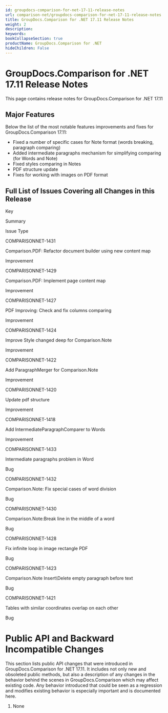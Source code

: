 ```yaml
---
id: groupdocs-comparison-for-net-17-11-release-notes
url: comparison-net/groupdocs-comparison-for-net-17-11-release-notes
title: GroupDocs.Comparison for .NET 17.11 Release Notes
weight: 2
description: 
keywords: 
bookCollapseSection: true
productName: GroupDocs.Comparison for .NET
hideChildren: False
---
```


# GroupDocs.Comparison for .NET 17.11 Release Notes

This page contains release notes for GroupDocs.Comparison for .NET 17.11

## Major Features

Below the list of the most notable features improvements and fixes for GroupDocs.Comparison 17.11:

*   Fixed a number of specific cases for Note format (words breaking, paragraph comparing)
*   Added intermediate paragraphs mechanism for simplifying comparing (for Words and Note)
*   Fixed styles comparing in Notes
*   PDF structure update
*   Fixes for working with images on PDF format

## Full List of Issues Covering all Changes in this Release

Key

Summary

Issue Type

COMPARISONNET-1431

Comparison.PDF: Refactor document builder using new content map

Improvement

COMPARISONNET-1429

Comparison.PDF: Implement page content map

Improvement

COMPARISONNET-1427

PDF Improving: Check and fix columns comparing

Improvement

COMPARISONNET-1424

Improve Style changed deep for Comparison.Note

Improvement

COMPARISONNET-1422

Add ParagraphMerger for Comparison.Note

Improvement

COMPARISONNET-1420

Update pdf structure

Improvement

COMPARISONNET-1418

Add IntermediateParagraphComparer to Words

Improvement

COMPARISONNET-1433

Intermediate paragraphs problem in Word

Bug

COMPARISONNET-1432

Comparison.Note: Fix special cases of word division

Bug

COMPARISONNET-1430

Comparison.Note:Break line in the middle of a word

Bug

COMPARISONNET-1428

Fix infinite loop in image rectangle PDF

Bug

COMPARISONNET-1423

Comparison.Note Insert\\Delete empty paragraph before text

Bug

COMPARISONNET-1421

Tables with similar coordinates overlap on each other

Bug

# Public API and Backward Incompatible Changes

This section lists public API changes that were introduced in GroupDocs.Comparison for .NET 17.11. It includes not only new and obsoleted public methods, but also a description of any changes in the behavior behind the scenes in GroupDocs.Comparison which may affect existing code. Any behavior introduced that could be seen as a regression and modifies existing behavior is especially important and is documented here.

1.  None
